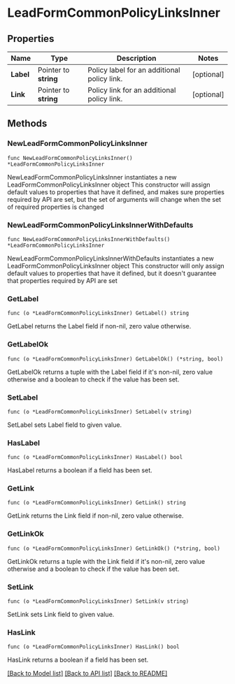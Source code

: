 # LeadFormCommonPolicyLinksInner

## Properties

Name | Type | Description | Notes
------------ | ------------- | ------------- | -------------
**Label** | Pointer to **string** | Policy label for an additional policy link. | [optional] 
**Link** | Pointer to **string** | Policy link for an additional policy link. | [optional] 

## Methods

### NewLeadFormCommonPolicyLinksInner

`func NewLeadFormCommonPolicyLinksInner() *LeadFormCommonPolicyLinksInner`

NewLeadFormCommonPolicyLinksInner instantiates a new LeadFormCommonPolicyLinksInner object
This constructor will assign default values to properties that have it defined,
and makes sure properties required by API are set, but the set of arguments
will change when the set of required properties is changed

### NewLeadFormCommonPolicyLinksInnerWithDefaults

`func NewLeadFormCommonPolicyLinksInnerWithDefaults() *LeadFormCommonPolicyLinksInner`

NewLeadFormCommonPolicyLinksInnerWithDefaults instantiates a new LeadFormCommonPolicyLinksInner object
This constructor will only assign default values to properties that have it defined,
but it doesn't guarantee that properties required by API are set

### GetLabel

`func (o *LeadFormCommonPolicyLinksInner) GetLabel() string`

GetLabel returns the Label field if non-nil, zero value otherwise.

### GetLabelOk

`func (o *LeadFormCommonPolicyLinksInner) GetLabelOk() (*string, bool)`

GetLabelOk returns a tuple with the Label field if it's non-nil, zero value otherwise
and a boolean to check if the value has been set.

### SetLabel

`func (o *LeadFormCommonPolicyLinksInner) SetLabel(v string)`

SetLabel sets Label field to given value.

### HasLabel

`func (o *LeadFormCommonPolicyLinksInner) HasLabel() bool`

HasLabel returns a boolean if a field has been set.

### GetLink

`func (o *LeadFormCommonPolicyLinksInner) GetLink() string`

GetLink returns the Link field if non-nil, zero value otherwise.

### GetLinkOk

`func (o *LeadFormCommonPolicyLinksInner) GetLinkOk() (*string, bool)`

GetLinkOk returns a tuple with the Link field if it's non-nil, zero value otherwise
and a boolean to check if the value has been set.

### SetLink

`func (o *LeadFormCommonPolicyLinksInner) SetLink(v string)`

SetLink sets Link field to given value.

### HasLink

`func (o *LeadFormCommonPolicyLinksInner) HasLink() bool`

HasLink returns a boolean if a field has been set.


[[Back to Model list]](../README.md#documentation-for-models) [[Back to API list]](../README.md#documentation-for-api-endpoints) [[Back to README]](../README.md)


